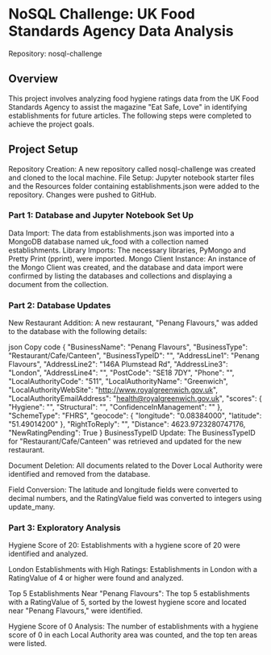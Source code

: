 # NoSQL Challenge: UK Food Standards Agency Data Analysis
Repository: nosql-challenge
## Overview
This project involves analyzing food hygiene ratings data from the UK Food Standards Agency to assist the magazine "Eat Safe, Love" in identifying establishments for future articles. The following steps were completed to achieve the project goals.

## Project Setup
Repository Creation: A new repository called nosql-challenge was created and cloned to the local machine.
File Setup: Jupyter notebook starter files and the Resources folder containing establishments.json were added to the repository. Changes were pushed to GitHub.

### Part 1: Database and Jupyter Notebook Set Up
Data Import: The data from establishments.json was imported into a MongoDB database named uk_food with a collection named establishments.
Library Imports: The necessary libraries, PyMongo and Pretty Print (pprint), were imported.
Mongo Client Instance: An instance of the Mongo Client was created, and the database and data import were confirmed by listing the databases and collections and displaying a document from the collection.

### Part 2: Database Updates
New Restaurant Addition: A new restaurant, "Penang Flavours," was added to the database with the following details:

json
Copy code
{
    "BusinessName": "Penang Flavours",
    "BusinessType": "Restaurant/Cafe/Canteen",
    "BusinessTypeID": "",
    "AddressLine1": "Penang Flavours",
    "AddressLine2": "146A Plumstead Rd",
    "AddressLine3": "London",
    "AddressLine4": "",
    "PostCode": "SE18 7DY",
    "Phone": "",
    "LocalAuthorityCode": "511",
    "LocalAuthorityName": "Greenwich",
    "LocalAuthorityWebSite": "http://www.royalgreenwich.gov.uk",
    "LocalAuthorityEmailAddress": "health@royalgreenwich.gov.uk",
    "scores": {
        "Hygiene": "",
        "Structural": "",
        "ConfidenceInManagement": ""
    },
    "SchemeType": "FHRS",
    "geocode": {
        "longitude": "0.08384000",
        "latitude": "51.49014200"
    },
    "RightToReply": "",
    "Distance": 4623.9723280747176,
    "NewRatingPending": True
}
BusinessTypeID Update: The BusinessTypeID for "Restaurant/Cafe/Canteen" was retrieved and updated for the new restaurant.

Document Deletion: All documents related to the Dover Local Authority were identified and removed from the database.

Field Conversion: The latitude and longitude fields were converted to decimal numbers, and the RatingValue field was converted to integers using update_many.

### Part 3: Exploratory Analysis
Hygiene Score of 20: Establishments with a hygiene score of 20 were identified and analyzed.

London Establishments with High Ratings: Establishments in London with a RatingValue of 4 or higher were found and analyzed.

Top 5 Establishments Near "Penang Flavours": The top 5 establishments with a RatingValue of 5, sorted by the lowest hygiene score and located near "Penang Flavours," were identified.

Hygiene Score of 0 Analysis: The number of establishments with a hygiene score of 0 in each Local Authority area was counted, and the top ten areas were listed.
